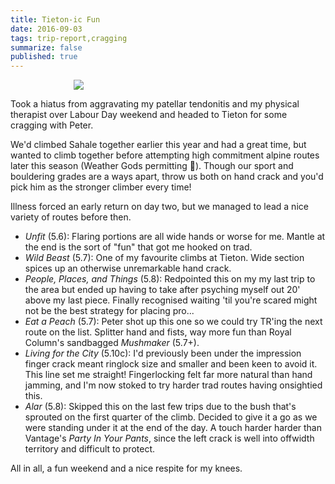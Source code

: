```yaml
---
title: Tieton-ic Fun
date: 2016-09-03
tags: trip-report,cragging
summarize: false
published: true
---
```


<img src="/log/2016/09/03/tietonic-fun/people-places-and-things.JPG"
style="max-width: 60%; margin: 0 auto; display: block;"/>

<span class="dropcap">T</span>ook a hiatus from aggravating my patellar
tendonitis and my physical therapist over Labour Day weekend and headed to
Tieton for some cragging with Peter. 

We'd climbed Sahale together earlier this year and had a great time, but wanted
to climb together before attempting high commitment alpine routes later
this season (Weather Gods permitting 🙏). Though our sport and bouldering grades
are a ways apart, throw us both on hand crack and you'd pick him as the stronger
climber every time!

Illness forced an early return on day two, but we managed to lead a nice
variety of routes before then.

* *Unfit* (5.6): Flaring portions are all wide hands or worse for me. Mantle at
  the end is the sort of "fun" that got me hooked on trad.  
* *Wild Beast* (5.7): One of my favourite climbs at Tieton. Wide section spices
  up an otherwise unremarkable hand crack.
* *People, Places, and Things* (5.8): Redpointed this on my my last trip to the
  area but ended up having to take after psyching myself out 20' above my last
  piece. Finally recognised waiting 'til you're scared might not be the best
  strategy for placing pro...
* *Eat a Peach* (5.7): Peter shot up this one so we could try TR'ing the next
  route on the list. Splitter hand and fists, way more fun than Royal Column's
  sandbagged *Mushmaker* (5.7+).
* *Living for the City* (5.10c): I'd previously been under the impression finger
  crack meant ringlock size and smaller and been keen to avoid it. This line set
  me straight! Fingerlocking felt far more natural than hand jamming, and I'm
  now stoked to try harder trad routes having onsightied this.
* *Alar* (5.8): Skipped this on the last few trips due to the bush that's
  sprouted on the first quarter of the climb. Decided to give it a go as we were
  standing under it at the end of the day. A touch harder harder than
  Vantage's *Party In Your Pants*, since the left crack is well into offwidth territory
  and difficult to protect.

All in all, a fun weekend and a nice respite for my knees. 
